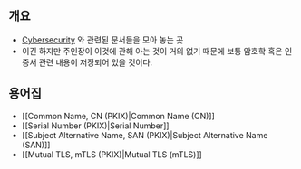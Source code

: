 ## 개요

- [Cybersecurity](https://www.cisco.com/c/en/us/products/security/what-is-cybersecurity.html) 와 관련된 문서들을 모아 놓는 곳
- 이긴 하지만 주인장이 이것에 관해 아는 것이 거의 없기 때문에 보통 암호학 혹은 인증서 관련 내용이 저장되어 있을 것이다.

## 용어집

- [[Common Name, CN (PKIX)|Common Name (CN)]]
- [[Serial Number (PKIX)|Serial Number]]
- [[Subject Alternative Name, SAN (PKIX)|Subject Alternative Name (SAN)]]
- [[Mutual TLS, mTLS (PKIX)|Mutual TLS (mTLS)]]